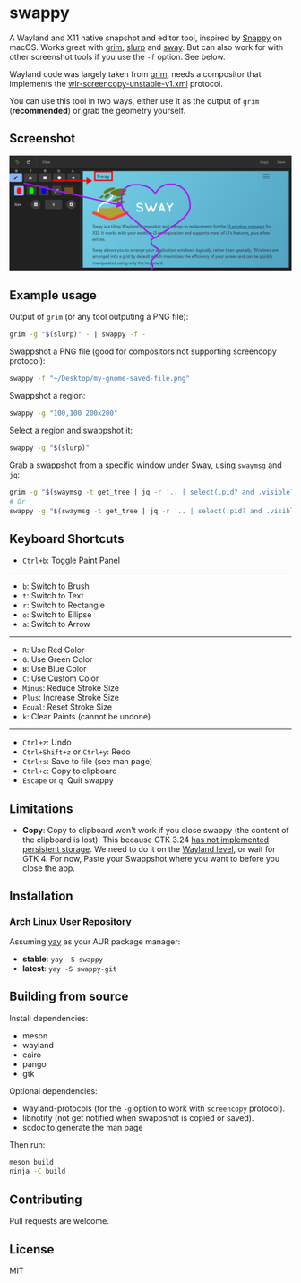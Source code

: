 # swappy

A Wayland and X11 native snapshot and editor tool, inspired by [Snappy] on macOS. Works great with [grim], [slurp] and [sway]. But can also work for with other screenshot tools if you use the `-f` option. See below.

Wayland code was largely taken from [grim], needs a compositor that implements the [wlr-screencopy-unstable-v1.xml] protocol.

You can use this tool in two ways, either use it as the output of `grim` (**recommended**) or grab the geometry yourself.

## Screenshot

![Swappy Screenshot](docs/images/screenshot.png)

## Example usage

Output of `grim` (or any tool outputing a PNG file):

```sh
grim -g "$(slurp)" - | swappy -f -
```

Swappshot a PNG file (good for compositors not supporting screencopy protocol):

```sh
swappy -f "~/Desktop/my-gnome-saved-file.png"
```

Swappshot a region:

```sh
swappy -g "100,100 200x200"
```

Select a region and swappshot it:

```sh
swappy -g "$(slurp)"
```

Grab a swappshot from a specific window under Sway, using `swaymsg` and `jq`:

```sh
grim -g "$(swaymsg -t get_tree | jq -r '.. | select(.pid? and .visible?) | .rect | "\(.x),\(.y) \(.width)x\(.height)"' | slurp)" - | swappy -f -
# Or
swappy -g "$(swaymsg -t get_tree | jq -r '.. | select(.pid? and .visible?) | .rect | "\(.x),\(.y) \(.width)x\(.height)"' | slurp)"
```

## Keyboard Shortcuts

- `Ctrl+b`: Toggle Paint Panel

<hr>

- `b`: Switch to Brush
- `t`: Switch to Text
- `r`: Switch to Rectangle
- `o`: Switch to Ellipse
- `a`: Switch to Arrow

<hr>

- `R`: Use Red Color
- `G`: Use Green Color
- `B`: Use Blue Color
- `C`: Use Custom Color
- `Minus`: Reduce Stroke Size
- `Plus`: Increase Stroke Size
- `Equal`: Reset Stroke Size
- `k`: Clear Paints (cannot be undone)

<hr>

- `Ctrl+z`: Undo
- `Ctrl+Shift+z` or `Ctrl+y`: Redo
- `Ctrl+s`: Save to file (see man page)
- `Ctrl+c`: Copy to clipboard
- `Escape` or `q`: Quit swappy

## Limitations

- **Copy**: Copy to clipboard won't work if you close swappy (the content of the clipboard is lost). This because GTK 3.24 [has not implemented persistent storage](https://gitlab.gnome.org/GNOME/gtk/blob/3.24.13/gdk/wayland/gdkdisplay-wayland.c#L857). We need to do it on the [Wayland level](https://github.com/swaywm/wlr-protocols/blob/master/unstable/wlr-data-control-unstable-v1.xml), or wait for GTK 4. For now, Paste your Swappshot where you want to before you close the app.

## Installation

### Arch Linux User Repository

Assuming [yay](https://aur.archlinux.org/packages/yay/) as your AUR package manager:

- **stable**: `yay -S swappy`
- **latest**: `yay -S swappy-git`

## Building from source

Install dependencies:

- meson
- wayland
- cairo
- pango
- gtk

Optional dependencies:

- wayland-protocols (for the `-g` option to work with `screencopy` protocol).
- libnotify (not get notified when swappshot is copied or saved).
- scdoc to generate the man page

Then run:

```sh
meson build
ninja -C build
```

## Contributing

Pull requests are welcome.

## License

MIT

[snappy]: http://snappy-app.com/
[slurp]: https://github.com/emersion/slurp
[grim]: https://github.com/emersion/grim
[sway]: https://github.com/swaywm/sway
[wlr-screencopy-unstable-v1.xml]: https://github.com/swaywm/wlr-protocols/blob/master/unstable/wlr-screencopy-unstable-v1.xml
